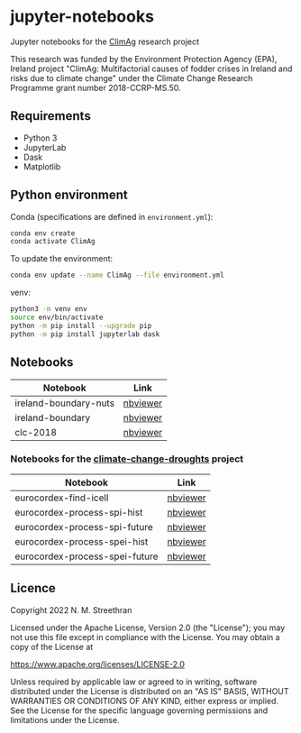 # jupyter-notebooks

Jupyter notebooks for the [ClimAg](https://www.ucc.ie/en/eel/projects/climag/) research project

This research was funded by the Environment Protection Agency (EPA), Ireland
project "ClimAg: Multifactorial causes of fodder crises in Ireland and risks
due to climate change" under the Climate Change Research Programme grant
number 2018-CCRP-MS.50.

## Requirements

- Python 3
- JupyterLab
- Dask
- Matplotlib

## Python environment

Conda (specifications are defined in `environment.yml`):

```sh
conda env create
conda activate ClimAg
```

To update the environment:

```sh
conda env update --name ClimAg --file environment.yml
```

venv:

```sh
python3 -m venv env
source env/bin/activate
python -m pip install --upgrade pip
python -m pip install jupyterlab dask
```

## Notebooks

Notebook | Link
--- | ---
ireland-boundary-nuts | [nbviewer](https://nbviewer.org/gist/nmstreethran/20d0fdcb9fd282703aa24abd401bb8e1/ireland-boundary-nuts.ipynb)
ireland-boundary | [nbviewer](https://nbviewer.org/gist/nmstreethran/20d0fdcb9fd282703aa24abd401bb8e1/ireland-boundary.ipynb)
clc-2018 | [nbviewer](https://nbviewer.org/gist/nmstreethran/20d0fdcb9fd282703aa24abd401bb8e1/clc-2018.ipynb)

### Notebooks for the [climate-change-droughts](https://github.com/ClimAg/climate-change-droughts) project

Notebook | Link
--- | ---
eurocordex-find-icell | [nbviewer](https://nbviewer.org/gist/nmstreethran/20d0fdcb9fd282703aa24abd401bb8e1/eurocordex-find-icell.ipynb)
eurocordex-process-spi-hist | [nbviewer](https://nbviewer.org/gist/nmstreethran/20d0fdcb9fd282703aa24abd401bb8e1/eurocordex-process-spi-hist.ipynb)
eurocordex-process-spi-future | [nbviewer](https://nbviewer.org/gist/nmstreethran/20d0fdcb9fd282703aa24abd401bb8e1/eurocordex-process-spi-future.ipynb)
eurocordex-process-spei-hist | [nbviewer](https://nbviewer.org/gist/nmstreethran/20d0fdcb9fd282703aa24abd401bb8e1/eurocordex-process-spei-hist.ipynb)
eurocordex-process-spei-future | [nbviewer](https://nbviewer.org/gist/nmstreethran/20d0fdcb9fd282703aa24abd401bb8e1/eurocordex-process-spi-future.ipynb)

## Licence

Copyright 2022 N. M. Streethran

Licensed under the Apache License, Version 2.0 (the "License");
you may not use this file except in compliance with the License.
You may obtain a copy of the License at

  <https://www.apache.org/licenses/LICENSE-2.0>

Unless required by applicable law or agreed to in writing, software
distributed under the License is distributed on an "AS IS" BASIS,
WITHOUT WARRANTIES OR CONDITIONS OF ANY KIND, either express or implied.
See the License for the specific language governing permissions and
limitations under the License.
